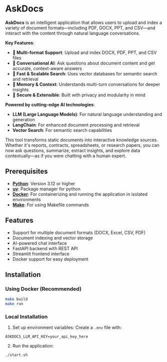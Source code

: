 # AskDocs

**AskDocs** is an intelligent application that allows users to upload and index a variety of document formats—including PDF, DOCX, PPT, and CSV—and interact with the content through natural language conversations.

**Key Features**:
- **📄 Multi-format Support**: Upload and index DOCX, PDF, PPT, and CSV files
- **💬 Conversational AI**: Ask questions about document content and get accurate, context-aware answers
- **🚀 Fast & Scalable Search**: Uses vector databases for semantic search and retrieval
- **🧠 Memory & Context**: Understands multi-turn conversations for deeper insights
- **🔐 Secure & Extensible**: Built with privacy and modularity in mind

**Powered by cutting-edge AI technologies**:
- **LLM (Large Language Models)**: For natural language understanding and generation
- **LangChain**: For enhanced document processing and retrieval
- **Vector Search**: For semantic search capabilities

This tool transforms static documents into interactive knowledge sources. Whether it's reports, contracts, spreadsheets, or research papers, you can now ask questions, summarize, extract insights, and explore data contextually—as if you were chatting with a human expert.

## Prerequisites

- **[Python](https://www.python.org/)**: Version 3.12 or higher
- **[uv](https://docs.astral.sh/uv/getting-started/installation/)**: Package manager for python
- **[Docker](https://docs.docker.com/get-started/get-docker/)**: For containerizing and running the application in isolated environments
- **[Make](https://www.gnu.org/software/make)**: For using Makefile commands


## Features

- Support for multiple document formats (DOCX, Excel, CSV, PDF)
- Document indexing and vector storage
- AI-powered chat interface
- FastAPI backend with REST API
- Streamlit frontend interface
- Docker support for easy deployment

## Installation

### Using Docker (Recommended)

```bash
make build
make run
```

### Local Installation

1. Set up environment variables:
Create a `.env` file with:
```
ASKDOCS_LLM_API_KEY=your_api_key_here
```

2. Run the application:
```bash
./start.sh
```

